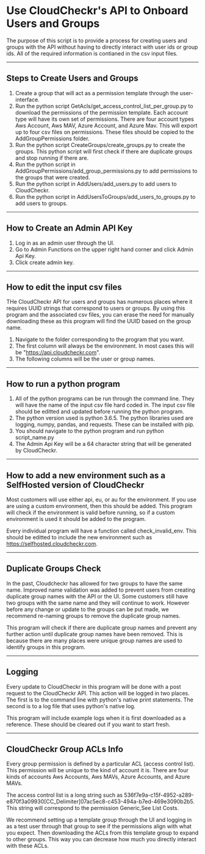 # Use CloudCheckr's API to Onboard Users and Groups

The purpose of this script is to provide a process for creating users and groups with the API without having to directly interact with user ids or group ids. All of the required information is contianed in the csv input files.

---

## Steps to Create Users and Groups


1. Create a group that will act as a permission template through the user-interface.
2. Run the python script GetAcls/get_access_control_list_per_group.py to download the permissions of the permission template. Each account type will have its own set of permissions. There are four account types Aws Account, Aws MAV, Azure Account, and Azure Mav. This will export up to four csv files on permissions. These files should be copied to the AddGroupPermissions folder.
3. Run the python script CreateGroups/create_groups.py to create the groups. This python script will first check if there are duplicate groups and stop running if there are.
4. Run the python script in AddGroupPermissions/add_group_permissions.py to add permissions to the groups that were created.
5. Run the python script in AddUsers/add_users.py to add users to CloudCheckr.
6. Run the python script in AddUsersToGroups/add_users_to_groups.py to add users to groups.


---

## How to Create an Admin API Key

1. Log in as an admin user through the UI.
2. Go to Admin Functions on the upper right hand corner and click Admin Api Key.
3. Click create admin key.


---

## How to edit the input csv files

THe CloudCheckr API for users and groups has numerous places where it requires UUID strings that correspond to users or groups. By using this program and the associated csv files, you can erase the need for manually downloading these as this program will find the UUID based on the group name.

1. Navigate to the folder corresponding to the program that you want.
2. The first column will always be the environment. In most cases this will be "https://api.cloudcheckr.com".
3. The following columns will be the user or group names.

---

## How to run a python program

1. All of the python programs can be run through the command line. They will have the name of the input csv file hard coded in. The input csv file should be editted and updated before running the python program.
2. The python version used is python 3.6.5. The python libraries used are logging, numpy, pandas, and requests. These can be installed with pip.
3. You should navigate to the python program and run python script_name.py <admin-api-key>
4. The Admin Api Key will be a 64 character string that will be generated by CloudCheckr.

---

## How to add a new environment such as a SelfHosted version of CloudCheckr

Most customers will use either api, eu, or au for the environment. If you use are using a custom environment, then this should be added. This program will check if the environment is valid before running, so if a custom environment is used it should be added to the program.

Every individual program will have a function called check_invalid_env. This should be editted to include the new environment such as https://selfhosted.cloudcheckr.com.

---

## Duplicate Groups Check

In the past, Cloudcheckr has allowed for two groups to have the same name. Improved name validation was added to prevent users from creating duplicate group names with the API or the UI. Some customers still have two groups with the same name and they will continue to work. However before any change or update to the groups can be put made, we recommend re-naming groups to remove the duplicate group names.

This program will check if there are duplicate group names and prevent any further action until duplicate group names have been removed. This is because there are many places were unique group names are used to identify groups in this program.

---

## Logging

Every update to CloudCheckr in this program will be done with a post request to the CloudCheckr API. This action will be logged in two places. The first is to the command line with python's native print statements. The second is to a log file that uses python's native log.

This program will include example logs when it is first downloaded as a reference. These should be cleared out if you want to start fresh.

---

## CloudCheckr Group ACLs Info

Every group permission is defined by a particular ACL (access control list). This permission will be unique to the kind of account it is. There are four kinds of accounts Aws Accounts, Aws MAVs, Azure Accounts, and Azure MAVs.

The access control list is a long string such as 536f7e9a-c15f-4952-a289-e870f3a09930[CC_Delimiter]07ac5ec8-c453-494a-b7ed-469e3090b2b5. This string will correspond to the permission Generic,See List Costs.

We recommend setting up a template group through the UI and logging in as a test user through that group to see if the permissions align with what you expect. Then downloading the ACLs from this template group to expand to other groups. This way you can decrease how much you directly interact with these ACLs.